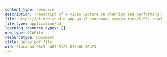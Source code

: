 ```yaml
---
content_type: resource
description: Transcript of a video lecture on planning and performing a lecture.
file: https://ol-ocw-studio-app-qa.s3.amazonaws.com/courses/5-95j-teaching-college-level-science-and-engineering-spring-2009/f14cddb496c5ad075125013e6bf30b73_RyKmgyGH5dw.pdf
file_type: application/pdf
learning_resource_types: []
ocw_type: OCWFile
resourcetype: Document
title: 3play pdf file
uid: f14cddb4-96c5-ad07-5125-013e6bf30b73
---
```

